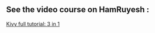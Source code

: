 ## See the video course on HamRuyesh :

[Kivy full tutorial: 3 in 1](https://hamruyesh.com/product/kivy-python-cross-platform-full-package/)
